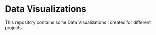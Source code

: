# Data Visualizations
This repository contains some Data Visualizations I created for different projects.
